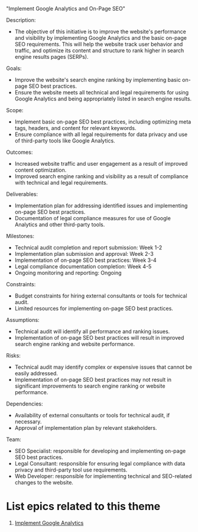 "Implement Google Analytics and On-Page SEO"

Description: 
- The objective of this initiative is to improve the website's performance and visibility by implementing Google 
Analytics and the basic on-page SEO requirements. This will help the website track user behavior and traffic, and 
optimize its content and structure to rank higher in search engine results pages (SERPs).

Goals: 
- Improve the website's search engine ranking by implementing basic on-page SEO best practices.
- Ensure the website meets all technical and legal requirements for using Google Analytics and being appropriately 
listed in search engine results.



Scope: 
- Implement basic on-page SEO best practices, including optimizing meta tags, headers, and content for relevant 
keywords.
- Ensure compliance with all legal requirements for data privacy and use of third-party tools like Google Analytics.

Outcomes: 
- Increased website traffic and user engagement as a result of improved content optimization.
- Improved search engine ranking and visibility as a result of compliance with technical and legal requirements.

Deliverables: 
- Implementation plan for addressing identified issues and implementing on-page SEO best practices.
- Documentation of legal compliance measures for use of Google Analytics and other third-party tools.

Milestones: 
- Technical audit completion and report submission: Week 1-2
- Implementation plan submission and approval: Week 2-3
- Implementation of on-page SEO best practices: Week 3-4
- Legal compliance documentation completion: Week 4-5
- Ongoing monitoring and reporting: Ongoing

Constraints: 
- Budget constraints for hiring external consultants or tools for technical audit.
- Limited resources for implementing on-page SEO best practices.

Assumptions: 
- Technical audit will identify all performance and ranking issues.
- Implementation of on-page SEO best practices will result in improved search engine ranking and website performance.

Risks: 
- Technical audit may identify complex or expensive issues that cannot be easily addressed.
- Implementation of on-page SEO best practices may not result in significant improvements to search engine ranking or website performance.

Dependencies: 
- Availability of external consultants or tools for technical audit, if necessary.
- Approval of implementation plan by relevant stakeholders.


Team: 
- SEO Specialist: responsible for developing and implementing on-page SEO best practices.
- Legal Consultant: responsible for ensuring legal compliance with data privacy and third-party tool use requirements.
- Web Developer: responsible for implementing technical and SEO-related changes to the website.

# List epics related to this theme
1. [Implement Google Analytics ](../Epics/Epics_1_MyWebClass.md)
